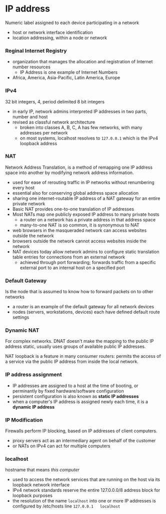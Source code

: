 # IP address
Numeric label assigned to each device participating in a network
- host or network interface identification
- location addressing, within a node or network 

### Reginal Internet Registry
- organization that manages the allocation and registration of Internet number resources
  - IP Address is one example of Internet Numbers
- Africa, America, Asia-Pacific, Latin America, Europe

### IPv4
32 bit integers, 4, period delimited 8 bit integers
- in early IP, network admins interpreted IP addresses in two parts, number and host
- revised as classful network architecture
  - broken into classes A, B, C, A has few networks, with many addresses per network
  - on most systems, localhost resolves to `127.0.0.1` which is the IPv4 loopback address 

### NAT
Network Address Translation, is a method of remapping one IP address space into another by modifying network address information.
- used for ease of rerouting traffic in IP networks without renumbering every host
- essential also for conserving global address space allocation
- sharing one internet-routable IP address of a NAT gateway for an entire private network
- Basic NAT provides one-to-one translation of IP addresses
- Most NATs map one publicly exposed IP address to many private hosts
  - a router on a network has a private address in that address space
  - many-to-one NAT is so common, it is synonymous to NAT
- web browsers in the masqueraded network can access websites outside the network
- browsers outside the network cannot access websites inside the network
- NAT devices today allow network admins to configure static translation table entries for connections from an external network
  - achieved through port forwarding; forwards traffic from a specific external port to an internal host on a specified port

### Default Gateway
Is the node that is assumed to know how to forward packets on to other networks
- a router is an example of the default gateway for all network devices
- nodes (servers, workstations, devices) each have defined default route settings

### Dynamic NAT 
For complex networks. DNAT doesn't make the mapping to the public IP address static, usually uses groups of available public IP addresses.

NAT loopback is a feature in many consumer routers: permits the access of a service via the public IP address from inside the local network.

### IP address assignment
- IP addresses are assigned to a host at the time of booting, or perminantly by fixed hardware/software configuration
- persistent configuration is also known as **static IP addresses**
- when a computer's IP address is assigned newly each time, it is a **dynamic IP address**

### IP Modification
Firewalls perform IP blocking, based on IP addresses of client computers. 
- proxy servers act as an intermediary agent on behalf of the customer
- or NATs on IPv4 can act for multiple computers

### localhost
hostname that means *this computer*
- used to access the network services that are running on the host via its loopback network interface
- IPv4 network standards reserve the entire 127.0.0.0/8 address block for loopback purposes
- the resolution of the name `localhost` into one or more IP addresses is configured by /etc/hosts line `127.0.0.1   localhost`
